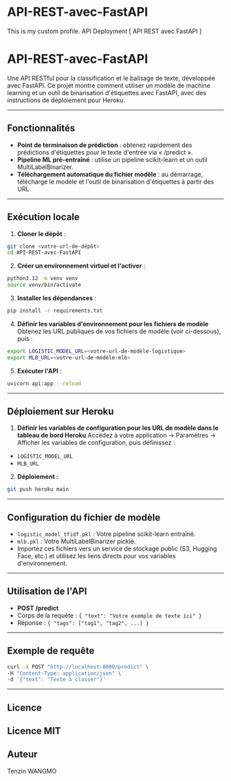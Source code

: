 # API-REST-avec-FastAPI
This is my custom profile. API Deployment [ API REST avec FastAPI ]
# API-REST-avec-FastAPI

Une API RESTful pour la classification et le balisage de texte, développée avec FastAPI.
Ce projet montre comment utiliser un modèle de machine learning et un outil de binarisation d'étiquettes avec FastAPI, avec des instructions de déploiement pour Heroku.

---

## Fonctionnalités

- **Point de terminaison de prédiction** : obtenez rapidement des prédictions d'étiquettes pour le texte d'entrée via « /predict ».
- **Pipeline ML pré-entraîné** : utilise un pipeline scikit-learn et un outil MultiLabelBinarizer.
- **Téléchargement automatique du fichier modèle** : au démarrage, télécharge le modèle et l'outil de binarisation d'étiquettes à partir des URL.

---

## Exécution locale

1. **Cloner le dépôt** :
```sh
git clone <votre-url-de-dépôt>
cd API-REST-avec-FastAPI
```

2. **Créer un environnement virtuel et l'activer** :
```sh
python3.12 -m venv venv
source venv/bin/activate
```

3. **Installer les dépendances** :
```sh
pip install -r requirements.txt
```

4. **Définir les variables d'environnement pour les fichiers de modèle**
Obtenez les URL publiques de vos fichiers de modèle (voir ci-dessous), puis :
```sh
export LOGISTIC_MODEL_URL=<votre-url-de-modèle-logistique>
export MLB_URL=<votre-url-de-modèle-mlb>
```

5. **Exécuter l'API** :
```sh
uvicorn api:app --reload
```

---

## Déploiement sur Heroku

1. **Définir les variables de configuration pour les URL de modèle dans le tableau de bord Heroku**
Accédez à votre application → Paramètres → Afficher les variables de configuration, puis définissez :
- `LOGISTIC_MODEL_URL`
- `MLB_URL`

2. **Déploiement :**
```sh
git push heroku main
```

---

## Configuration du fichier de modèle

- `logistic_model_tfidf.pkl` : Votre pipeline scikit-learn entraîné.
- `mlb.pkl` : Votre MultiLabelBinarizer picklé.
- Importez ces fichiers vers un service de stockage public (S3, Hugging Face, etc.) et utilisez les liens directs pour vos variables d'environnement.

---

## Utilisation de l'API

- **POST /predict**
- Corps de la requête : `{ "text": "Votre exemple de texte ici" }`
- Réponse : `{ "tags": ["tag1", "tag2", ...] }`

---
## Exemple de requête

```bash
curl -X POST "http://localhost:8000/predict" \
-H "Content-Type: application/json" \
-d '{"text": "Texte à classer"}'
```
---

## Licence
Licence MIT
---

## Auteur

Tenzin WANGMO
